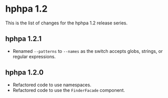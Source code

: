 hphpa 1.2
=========

This is the list of changes for the hphpa 1.2 release series.

hphpa 1.2.1
-----------

* Renamed `--patterns` to `--names` as the switch accepts globs, strings, or regular expressions.

hphpa 1.2.0
-----------

* Refactored code to use namespaces.
* Refactored code to use the `FinderFacade` component.
